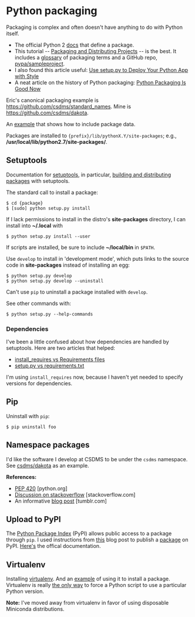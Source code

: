 # Python packaging 

Packaging is complex
and often doesn't have anything to do with Python itself.

* The official Python 2 [docs](https://docs.python.org/2/tutorial/modules.html#packages) that define a package.
* This tutorial -- [Packaging and Distributing Projects](https://packaging.python.org/distributing/) -- is the best. It includes a [glossary](https://packaging.python.org/glossary/) of packaging terms and a GitHub repo, [pypa/sampleproject](https://github.com/pypa/sampleproject).
* I also found this article useful: [Use setup.py to Deploy Your Python App with Style](http://www.siafoo.net/article/77)
* A neat article on the history of Python packaging: [Python Packaging Is Good Now](https://glyph.twistedmatrix.com/2016/08/python-packaging.html)

Eric's canonical packaging example is https://github.com/csdms/standard_names.
Mine is https://github.com/csdms/dakota.

An
[example](https://docs.python.org/2/distutils/setupscript.html#installing-scripts)
that shows how to include package data.

Packages are installed to `{prefix}/lib/pythonX.Y/site-packages`;
e.g., **/usr/local/lib/python2.7/site-packages/**.


## Setuptools

Documentation for
[setuptools](https://setuptools.readthedocs.io/en/latest/index.html),
in particular,
[building and distributing packages](https://setuptools.readthedocs.io/en/latest/setuptools.html)
with setuptools.

The standard call to install a package:

	$ cd {package}
	$ [sudo] python setup.py install

If I lack permissions to install
in the distro's **site-packages** directory,
I can install into **~/.local** with

	$ python setup.py install --user

If scripts are installed,
be sure to include **~/local/bin** in `$PATH`.

Use `develop` to install in 'development mode',
which puts links to the source code
in **site-packages** instead of installing an egg:

	$ python setup.py develop
	$ python setup.py develop --uninstall

Can't use `pip` to uninstall a package installed with `develop`.

See other commands with:

	$ python setup.py --help-commands

### Dependencies

I've been a little confused about how dependencies are handled
by setuptools.
Here are two articles that helped:

* [install_requires vs Requirements files](https://packaging.python.org/requirements/)
* [setup.py vs requirements.txt](https://caremad.io/2013/07/setup-vs-requirement/)

I'm using `install_requires` now,
because I haven't yet needed to specify versions for dependencies.


## Pip

Uninstall with `pip`:

	$ pip uninstall foo


## Namespace packages

I'd like the software I develop at CSDMS to be under the `csdms` namespace.
See [csdms/dakota](https://github.com/csdms/dakota)
as an example.

**References:**

* [PEP 420](https://www.python.org/dev/peps/pep-0420/) [python.org]
* [Discussion on stackoverflow](http://stackoverflow.com/a/1676069/1563298) [stackoverflow.com]
* An informative [blog post](http://cdent.tumblr.com/post/216241761/python-namespace-packages-for-tiddlyweb) [tumblr.com]


## Upload to PyPI

The [Python Package Index](https://pypi.python.org/pypi) (PyPI)
allows public access to a package through `pip`.
I used instructions from
[this](http://peterdowns.com/posts/first-time-with-pypi.html) blog post
to publish a [package](https://pypi.python.org/pypi/basic-modeling-interface)
on PyPI.
[Here's](https://docs.python.org/2/distutils/packageindex.html)
the offical documentation.


## Virtualenv

Installing
[virtualenv](http://virtualenv.readthedocs.org/en/latest/virtualenv.html).
And an
[example](http://matthew-brett.github.io/pydagogue/installing_scripts.html)
of using it to install a package.
Virtualenv is really
[the only way](http://stackoverflow.com/questions/11170827/how-tell-python-script-to-use-particular-version)
to force a Python script to use a particular Python version.

**Note:** I've moved away from virtualenv in favor of using
disposable Miniconda distributions.
